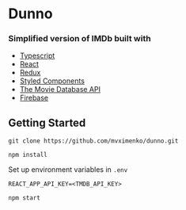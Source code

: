 # Dunno

### Simplified version of IMDb built with

- [Typescript](https://www.typescriptlang.org/)
- [React](https://reactjs.org/)
- [Redux](https://react-redux.js.org/)
- [Styled Components](https://styled-components.com/)
- [The Movie Database API](https://developers.themoviedb.org/3)
- [Firebase](https://firebase.google.com/)

## Getting Started

```
git clone https://github.com/mvximenko/dunno.git
```

```
npm install
```

Set up environment variables in `.env`

```
REACT_APP_API_KEY=<TMDB_API_KEY>
```

```
npm start
```


